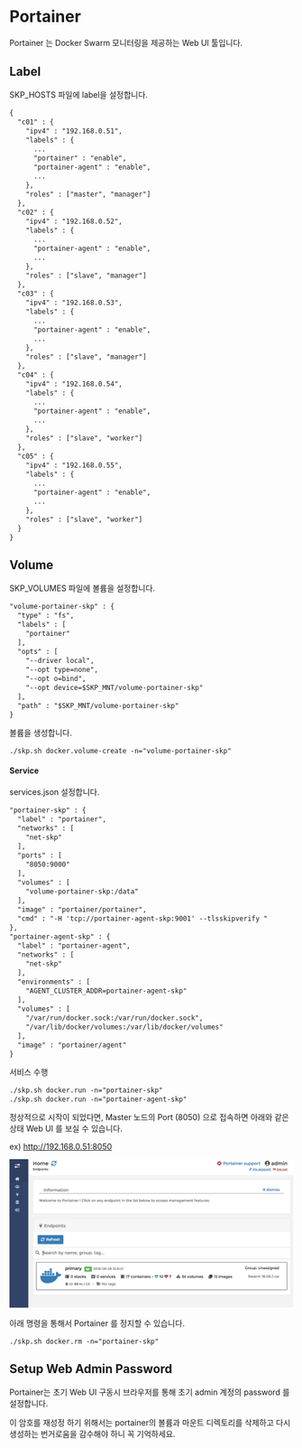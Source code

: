 # Portainer

Portainer 는 Docker Swarm 모니터링을 제공하는 Web UI 툴입니다.

## Label

SKP_HOSTS 파일에 label을 설정합니다.

```
{
  "c01" : {
    "ipv4" : "192.168.0.51",
    "labels" : {
      ...
      "portainer" : "enable",
      "portainer-agent" : "enable",
      ...
    },
    "roles" : ["master", "manager"]
  },
  "c02" : {
    "ipv4" : "192.168.0.52",
    "labels" : {
      ...
      "portainer-agent" : "enable",
      ...
    },
    "roles" : ["slave", "manager"]
  },
  "c03" : {
    "ipv4" : "192.168.0.53",
    "labels" : {
      ...
      "portainer-agent" : "enable",
      ...
    },
    "roles" : ["slave", "manager"]
  },
  "c04" : {
    "ipv4" : "192.168.0.54",
    "labels" : {
      ...
      "portainer-agent" : "enable",
      ...
    },
    "roles" : ["slave", "worker"]
  },
  "c05" : {
    "ipv4" : "192.168.0.55",
    "labels" : {
      ...
      "portainer-agent" : "enable",             
      ...
    },
    "roles" : ["slave", "worker"]
  }
}
```

## Volume

SKP_VOLUMES 파일에 볼륨을 설정합니다.

```
"volume-portainer-skp" : {
  "type" : "fs",
  "labels" : [
    "portainer"
  ],
  "opts" : [
    "--driver local",
    "--opt type=none",
    "--opt o=bind",
    "--opt device=$SKP_MNT/volume-portainer-skp"
  ],
  "path" : "$SKP_MNT/volume-portainer-skp"
}
```

볼륨을 생성합니다.

```
./skp.sh docker.volume-create -n="volume-portainer-skp"
```

#### Service

services.json 설정합니다.

```
"portainer-skp" : {
  "label" : "portainer",
  "networks" : [
    "net-skp"
  ],
  "ports" : [
    "8050:9000"
  ],
  "volumes" : [
    "volume-portainer-skp:/data"
  ],
  "image" : "portainer/portainer",
  "cmd" : "-H 'tcp://portainer-agent-skp:9001' --tlsskipverify "
},
"portainer-agent-skp" : {
  "label" : "portainer-agent",
  "networks" : [
    "net-skp"
  ],
  "environments" : [
    "AGENT_CLUSTER_ADDR=portainer-agent-skp"
  ],
  "volumes" : [
    "/var/run/docker.sock:/var/run/docker.sock",
    "/var/lib/docker/volumes:/var/lib/docker/volumes"
  ],
  "image" : "portainer/agent"
}
```

서비스 수행

```
./skp.sh docker.run -n="portainer-skp"
./skp.sh docker.run -n="portainer-agent-skp"
```

정상적으로 시작이 되었다면, Master 노드의 Port (8050) 으로 접속하면 아래와 같은 상태 Web UI 를 보실 수 있습니다.

ex) http://192.168.0.51:8050

<img width="768" src="https://raw.githubusercontent.com/comafire/st-kilda-pier/master/doc/images/2018-st-kilda-pier-005.png"></img>

아래 명령을 통해서 Portainer 를 정지할 수 있습니다.

```
./skp.sh docker.rm -n="portainer-skp"
```

## Setup Web Admin Password

Portainer는 초기 Web UI 구동시 브라우저를 통해 초기 admin 계정의 password 를 설정합니다.

이 암호를 재성정 하기 위해서는 portainer의 볼륨과 마운트 디렉토리를 삭제하고 다시 생성하는 번거로움을 감수해야 하니 꼭 기억하세요.
